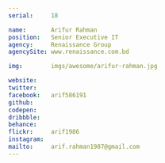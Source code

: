 ```yaml
---
serial:     18

name:       Arifur Rahman
position:   Senior Executive IT
agency:     Renaissance Group
agencySite: www.renaissance.com.bd

img:        imgs/awesome/arifur-rahman.jpg

website:    
twitter:    
facebook:   arif586191
github:     
codepen:    
dribbble:   
behance:    
flickr:     arif1986
instagram:  
mailto:     arif.rahman1987@gmail.com
---
```

